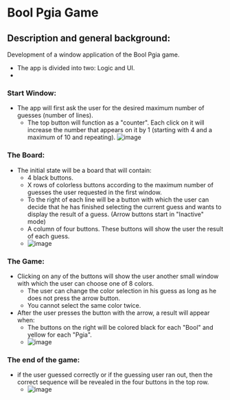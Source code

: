 # Bool Pgia Game

## Description and general background:
Development of a window application of the Bool Pgia game.
  - The app is divided into two: Logic and UI.
  - 

### Start Window:
* The app will first ask the user for the desired maximum number of guesses (number of lines).
  - The top button will function as a "counter". Each click on it will increase the number that appears on it by 1 (starting with 4 and a maximum of 10 and repeating).
   ![image](https://user-images.githubusercontent.com/76681385/161393701-a8f9da74-ee63-4155-9c76-2391f7d5e8d8.png)

### The Board:
* The initial state will be a board that will contain:
  - 4 black buttons.
  - X rows of colorless buttons according to the maximum number of guesses the user requested in the first window.
  - To the right of each line will be a button with which the user can decide that he has finished selecting the current guess and wants to display the result of a           guess. (Arrow buttons start in "Inactive" mode)
  - A column of four buttons. These buttons will show the user the result of each guess.
  - ![image](https://user-images.githubusercontent.com/76681385/161393941-454827b4-f37d-4a01-9da4-444fc91bc563.png)

### The Game:
* Clicking on any of the buttons will show the user another small window with which the user can choose one of 8 colors.
  - The user can change the color selection in his guess as long as he does not press the arrow button.
  - You cannot select the same color twice.
* After the user presses the button with the arrow, a result will appear when: 
  - The buttons on the right will be colored black for each "Bool" and yellow for each "Pgia".
  - ![image](https://user-images.githubusercontent.com/76681385/161394083-8b935747-df3c-4735-afab-181b53c249bb.png)

### The end of the game:
* if the user guessed correctly or if the guessing user ran out, then the correct sequence will be revealed in the four buttons in the top row.
  - ![image](https://user-images.githubusercontent.com/76681385/161393272-6c46a028-79aa-43c0-99a7-8ccf27b93578.png)

